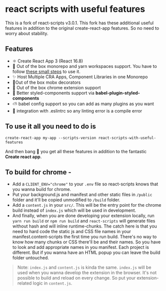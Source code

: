 # react scripts with useful features

This is a fork of react-scripts v3.0.1. This fork has these additional useful features in addition to the original create-react-app features. So no need to worry about stability.

## Features

- ⚛️ Create React App 3 (React 16.8)
- 📮 Out of the box monorepo and yarn workspaces support. You have to follow [these small steps](https://github.com/react-workspaces/react-workspaces-playground/blob/master/README.md) to use it.
- ✨ Host Multiple CRA Apps, Component Libraries in one Monorepo
- 🎍Out of the box mobx decorators
- 👾 Out of the box chrome extension support
- 🌈 Better styled-components support via **babel-plugin-styled-components**
- ⛅ babel config support so you can add as many plugins as you want
- 🤯 integration with .eslintrc so any linting error is a compile error

## To use it all you need to do is

```
create-react-app my-app --scripts-version react-scripts-with-useful-features
```

And then bang 🤯 you get all these features in addition to the fantastic **Create react app**.

## To build for chrome -

- Add a `CLIENT_ENV="chrome"` to your `.env` file so react-scripts knows that you wanna build for chrome.
- Put your background.js and manifest and other static files in `/public` folder and it'll be copied unmodified to `/build` folder.
- Add a `content.js` in your `src/`. This will be the entry point for the chrome build instead of `index.js` which will be used in development.
- And finally, when you are done developing your extension locally, run `yarn run build` or `npm run build` and `react-scripts` will generate files without hash and will inline runtime-chunks. The catch here is that you need to hard code the static js and CSS file names in your manifest.content-scripts the first time you run build. There's no way to know how many chunks or CSS there'll be and their names. So you have to look and add appropriate names in you manifest. Each project is different. But if you wanna have an HTML popup you can leave the build folder untouched.

> Note: `index.js` and `content.js` is kinda the same. `index.js` will be used when you wanna develop the extension in the browser. It's not possible to build and reload on every change. So put your extension-related logic in `content.js`.
